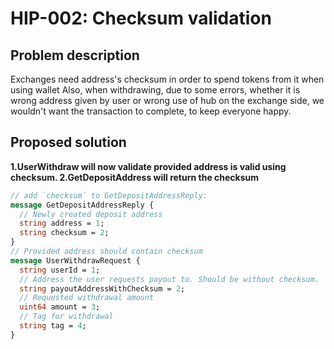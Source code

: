 # HIP-002: Checksum validation

## Problem description 
Exchanges need address's checksum in order to spend tokens from it when using wallet 
Also, when withdrawing, due to some errors, whether it is wrong address given 
by user or wrong use of hub on the exchange side, we wouldn't want the transaction 
to complete, to keep everyone happy.

## Proposed solution
**1.UserWithdraw will now validate provided address is valid using checksum.
2.GetDepositAddress will return the checksum**

```proto
// add `checksum` to GetDepositAddressReply:
message GetDepositAddressReply {
  // Newly created deposit address
  string address = 1;
  string checksum = 2;
}
// Provided address should contain checksum
message UserWithdrawRequest {
  string userId = 1;
  // Address the user requests payout to. Should be without checksum.
  string payoutAddressWithChecksum = 2;
  // Requested withdrawal amount
  uint64 amount = 3;
  // Tag for withdrawal
  string tag = 4;
}
```

